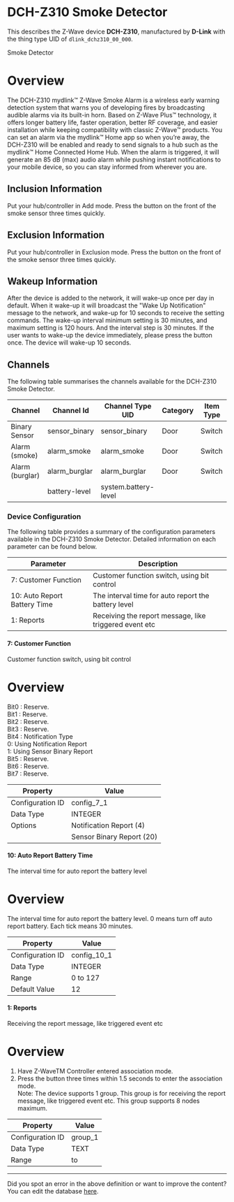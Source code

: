 
# DCH-Z310 Smoke Detector

This describes the Z-Wave device **DCH-Z310**, manufactured by **D-Link** with the thing type UID of ```dlink_dchz310_00_000```. 

Smoke Detector  


# Overview #

The DCH-Z310 mydlink™ Z-Wave Smoke Alarm is a wireless early warning detection system that warns you of developing fires by broadcasting audible alarms via its built-in horn. Based on Z-Wave Plus™ technology, it offers longer battery life, faster operation, better RF coverage, and easier installation while keeping compatibility with classic Z-Wave™ products. You can set an alarm via the mydlink™ Home app so when you’re away, the DCH-Z310 will be enabled and ready to send signals to a hub such as the mydlink™ Home Connected Home Hub. When the alarm is triggered, it will generate an 85 dB (max) audio alarm while pushing instant notifications to your mobile device, so you can stay informed from wherever you are.

  


## Inclusion Information ##

Put your hub/controller in Add mode. Press the button on the front of the smoke sensor three times quickly.

  


## Exclusion Information ##

Put your hub/controller in Exclusion mode. Press the button on the front of the smoke sensor three times quickly.

  


## Wakeup Information ##

After the device is added to the network, it will wake-up once per day in default. When it wake-up it will broadcast the "Wake Up Notification" message to the network, and wake-up for 10 seconds to receive the setting commands. The wake-up interval minimum setting is 30 minutes, and maximum setting is 120 hours. And the interval step is 30 minutes. If the user wants to wake-up the device immediately, please press the button once. The device will wake-up 10 seconds.

## Channels
The following table summarises the channels available for the DCH-Z310 Smoke Detector.

| Channel | Channel Id | Channel Type UID | Category | Item Type |
|---------|------------|------------------|----------|-----------|
| Binary Sensor | sensor_binary | sensor_binary | Door | Switch |
| Alarm (smoke) | alarm_smoke | alarm_smoke | Door | Switch |
| Alarm (burglar) | alarm_burglar | alarm_burglar | Door | Switch |
|  | battery-level | system.battery-level |  |  |




### Device Configuration
The following table provides a summary of the configuration parameters available in the DCH-Z310 Smoke Detector.
Detailed information on each parameter can be found below.

| Parameter   | Description |
|-------------|-------------|
| 7: Customer Function | Customer function switch, using bit control |
| 10: Auto Report Battery Time | The interval time for auto report the battery level |
| 1: Reports | Receiving the report message, like triggered event etc |




#### 7: Customer Function

Customer function switch, using bit control  


# Overview #

Bit0 : Reserve.  
Bit1 : Reserve.  
Bit2 : Reserve.  
Bit3 : Reserve.  
Bit4 : Notification Type  
0: Using Notification Report  
1: Using Sensor Binary Report  
Bit5 : Reserve.  
Bit6 : Reserve.  
Bit7 : Reserve.


| Property         | Value    |
|------------------|----------|
| Configuration ID | config_7_1 |
| Data Type        | INTEGER || Default Value | 4 |
| Options | Notification Report (4) |
|  | Sensor Binary Report (20) |






#### 10: Auto Report Battery Time

The interval time for auto report the battery level  


# Overview #

The interval time for auto report the battery level. 0 means turn off auto report battery. Each tick means 30 minutes.


| Property         | Value    |
|------------------|----------|
| Configuration ID | config_10_1 |
| Data Type        | INTEGER |
| Range | 0 to 127 |
| Default Value | 12 |






#### 1: Reports

Receiving the report message, like triggered event etc  


# Overview #

1. Have Z-WaveTM Controller entered association mode.  
2. Press the button three times within 1.5 seconds to enter the association mode.  
Note: The device supports 1 group. This group is for receiving the report message, like triggered event etc. This group supports 8 nodes maximum.


| Property         | Value    |
|------------------|----------|
| Configuration ID | group_1 |
| Data Type        | TEXT |
| Range |  to  |






---

Did you spot an error in the above definition or want to improve the content?
You can edit the database [here](http://www.cd-jackson.com/index.php/zwave/zwave-device-database/zwave-device-list/devicesummary/689).

